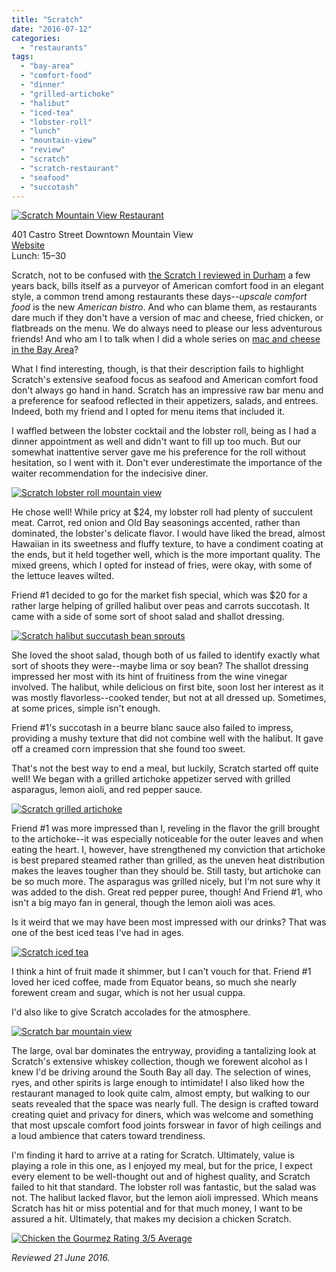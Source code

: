 ```yaml
---
title: "Scratch"
date: "2016-07-12"
categories: 
  - "restaurants"
tags: 
  - "bay-area"
  - "comfort-food"
  - "dinner"
  - "grilled-artichoke"
  - "halibut"
  - "iced-tea"
  - "lobster-roll"
  - "lunch"
  - "mountain-view"
  - "review"
  - "scratch"
  - "scratch-restaurant"
  - "seafood"
  - "succotash"
---
```


[![Scratch Mountain View Restaurant](http://s3.amazonaws.com/thegourmez-wpmedia/2016/07/Scratch-07-334x500.jpg)](http://s3.amazonaws.com/thegourmez-wpmedia/2016/07/Scratch-07.jpg)

401 Castro Street Downtown Mountain View\
[Website](http://www.scratchmtnview.com/#about)\
Lunch: $15–$30

Scratch, not to be confused with [the Scratch I reviewed in Durham](https://thegourmez.com/blog/2012/02/27/scratch/) a few years back, bills itself as a purveyor of American comfort food in an elegant style, a common trend among restaurants these days--_upscale comfort food_ is the new _American bistro_. And who can blame them, as restaurants dare much if they don't have a version of mac and cheese, fried chicken, or flatbreads on the menu. We do always need to please our less adventurous friends! And who am I to talk when I did a whole series on [mac and cheese in the Bay Area](https://thegourmez.com/blog/?s=mac+and+cheese)?

What I find interesting, though, is that their description fails to highlight Scratch's extensive seafood focus as seafood and American comfort food don't always go hand in hand. Scratch has an impressive raw bar menu and a preference for seafood reflected in their appetizers, salads, and entrees. Indeed, both my friend and I opted for menu items that included it.

I waffled between the lobster cocktail and the lobster roll, being as I had a dinner appointment as well and didn't want to fill up too much. But our somewhat inattentive server gave me his preference for the roll without hesitation, so I went with it. Don't ever underestimate the importance of the waiter recommendation for the indecisive diner.

[![Scratch lobster roll mountain view](http://s3.amazonaws.com/thegourmez-wpmedia/2016/07/Scratch-04-500x278.jpg)](http://s3.amazonaws.com/thegourmez-wpmedia/2016/07/Scratch-04.jpg)

He chose well! While pricy at $24, my lobster roll had plenty of succulent meat. Carrot, red onion and Old Bay seasonings accented, rather than dominated, the lobster's delicate flavor. I would have liked the bread, almost Hawaiian in its sweetness and fluffy texture, to have a condiment coating at the ends, but it held together well, which is the more important quality. The mixed greens, which I opted for instead of fries, were okay, with some of the lettuce leaves wilted.

Friend #1 decided to go for the market fish special, which was $20 for a rather large helping of grilled halibut over peas and carrots succotash. It came with a side of some sort of shoot salad and shallot dressing.

[![Scratch halibut succutash bean sprouts](http://s3.amazonaws.com/thegourmez-wpmedia/2016/07/Scratch-03-500x334.jpg)](http://s3.amazonaws.com/thegourmez-wpmedia/2016/07/Scratch-03.jpg)

She loved the shoot salad, though both of us failed to identify exactly what sort of shoots they were--maybe lima or soy bean? The shallot dressing impressed her most with its hint of fruitiness from the wine vinegar involved. The halibut, while delicious on first bite, soon lost her interest as it was mostly flavorless--cooked tender, but not at all dressed up. Sometimes, at some prices, simple isn't enough.

Friend #1's succotash in a beurre blanc sauce also failed to impress, providing a mushy texture that did not combine well with the halibut. It gave off a creamed corn impression that she found too sweet.

That's not the best way to end a meal, but luckily, Scratch started off quite well! We began with a grilled artichoke appetizer served with grilled asparagus, lemon aioli, and red pepper sauce.

[![Scratch grilled artichoke](http://s3.amazonaws.com/thegourmez-wpmedia/2016/07/Scratch-02-500x334.jpg)](http://s3.amazonaws.com/thegourmez-wpmedia/2016/07/Scratch-02.jpg)

Friend #1 was more impressed than I, reveling in the flavor the grill brought to the artichoke--it was especially noticeable for the outer leaves and when eating the heart. I, however, have strengthened my conviction that artichoke is best prepared steamed rather than grilled, as the uneven heat distribution makes the leaves tougher than they should be. Still tasty, but artichoke can be so much more. The asparagus was grilled nicely, but I'm not sure why it was added to the dish. Great red pepper puree, though! And Friend #1, who isn't a big mayo fan in general, though the lemon aioli was aces.

Is it weird that we may have been most impressed with our drinks? That was one of the best iced teas I've had in ages.

[![Scratch iced tea](http://s3.amazonaws.com/thegourmez-wpmedia/2016/07/Scratch-01-260x500.jpg)](http://s3.amazonaws.com/thegourmez-wpmedia/2016/07/Scratch-01.jpg)

I think a hint of fruit made it shimmer, but I can't vouch for that. Friend #1 loved her iced coffee, made from Equator beans, so much she nearly forewent cream and sugar, which is not her usual cuppa.

I'd also like to give Scratch accolades for the atmosphere.

[![Scratch bar mountain view](http://s3.amazonaws.com/thegourmez-wpmedia/2016/07/Scratch-06-500x326.jpg)](http://s3.amazonaws.com/thegourmez-wpmedia/2016/07/Scratch-06.jpg)

The large, oval bar dominates the entryway, providing a tantalizing look at Scratch's extensive whiskey collection, though we forewent alcohol as I knew I'd be driving around the South Bay all day. The selection of wines, ryes, and other spirits is large enough to intimidate! I also liked how the restaurant managed to look quite calm, almost empty, but walking to our seats revealed that the space was nearly full. The design is crafted toward creating quiet and privacy for diners, which was welcome and something that most upscale comfort food joints forswear in favor of high ceilings and a loud ambience that caters toward trendiness.

I'm finding it hard to arrive at a rating for Scratch. Ultimately, value is playing a role in this one, as I enjoyed my meal, but for the price, I expect every element to be well-thought out and of highest quality, and Scratch failed to hit that standard. The lobster roll was fantastic, but the salad was not. The halibut lacked flavor, but the lemon aioli impressed. Which means Scratch has hit or miss potential and for that much money, I want to be assured a hit. Ultimately, that makes my decision a chicken Scratch.

[![Chicken the Gourmez Rating 3/5 Average](http://s3.amazonaws.com/thegourmez-wpmedia/2009/02/rating_chicken11.gif)](http://s3.amazonaws.com/thegourmez-wpmedia/2009/02/rating_chicken11.gif)

_Reviewed 21 June 2016._
